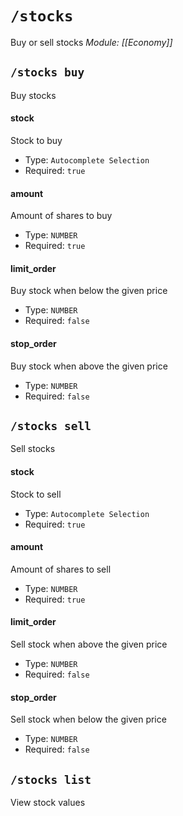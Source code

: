 # `/stocks`
Buy or sell stocks
*Module: [[Economy]]*
## `/stocks buy`
Buy stocks
#### stock
Stock to buy
- Type: `Autocomplete Selection`
- Required: `true`
#### amount
Amount of shares to buy
- Type: `NUMBER`
- Required: `true`
#### limit_order
Buy stock when below the given price
- Type: `NUMBER`
- Required: `false`
#### stop_order
Buy stock when above the given price
- Type: `NUMBER`
- Required: `false`
## `/stocks sell`
Sell stocks
#### stock
Stock to sell
- Type: `Autocomplete Selection`
- Required: `true`
#### amount
Amount of shares to sell
- Type: `NUMBER`
- Required: `true`
#### limit_order
Sell stock when above the given price
- Type: `NUMBER`
- Required: `false`
#### stop_order
Sell stock when below the given price
- Type: `NUMBER`
- Required: `false`
## `/stocks list`
View stock values
